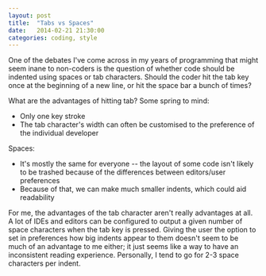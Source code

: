 ```yaml
---
layout: post
title:  "Tabs vs Spaces"
date:   2014-02-21 21:30:00
categories: coding, style
---
```


One of the debates I've come across in my years of programming that might seem inane to non-coders is the question of whether code should be indented using spaces or tab characters. Should the coder hit the tab key once at the beginning of a new line, or hit the space bar a bunch of times?

What are the advantages of hitting tab? Some spring to mind:

<ul>
<li>Only one key stroke</li>
<li>The tab character's width can often be customised to the preference of the individual developer</li>
</ul>

Spaces:

<ul>
<li>It's mostly the same for everyone -- the layout of some code isn't likely to be trashed because of the differences between editors/user preferences</li>
<li>Because of that, we can make much smaller indents, which could aid readability</li>
</ul>

For me, the advantages of the tab character aren't really advantages at all. A lot of IDEs and editors can be configured to output a given number of space characters when the tab key is pressed. Giving the user the option to set in preferences how big indents appear to them doesn't seem to be much of an advantage to me either; it just seems like a way to have an inconsistent reading experience. Personally, I tend to go for 2-3 space characters per indent. 